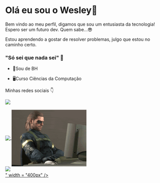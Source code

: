 



# Olá eu sou o Wesley👋

Bem vindo ao meu perfil, digamos que sou um entusiasta da tecnologia! Espero ser um futuro dev. Quem sabe...😎

Estou aprendendo a gostar de resolver problemas, julgo que estou no caminho certo. 


### "Só sei que nada sei" 🤔

- 📍Sou de BH

- 🖥️Curso Ciências da Computação

Minhas redes sociais 👇

<a href="https://www.instagram.com/wesleyspilar/" target="_blank"><img src="https://img.shields.io/badge/-Instagram-%23E4405F?style=for-the-badge&logo=instagram&logoColor=white" target="_blank">
<div>
<a href="https://github.com/wesley-filipe">
    <img height="180em"   align="center" src="https://github-readme-stats.vercel.app/api?username=wesley-filipe&theme=dracula"/>
  <img height="180em"   align="center" src="https://github.com/Wesley-Filipe/Wesley-Filipe/blob/8586fa59aaf0ada4f0a6bb04aabcd9ce5fe73c97/1D6j.gif"/>
   
  
 <br>
<div  align="center"> 
</div>
 <img src = "<img src = "https://github.com/Game-Quiz/Documentacao/blob/main/fundo-questionario-com-itens-em-design-plano_23-2147599082.jpg "  width = "400px"  /> </div> "  width = "400px"  /> </div>
 


